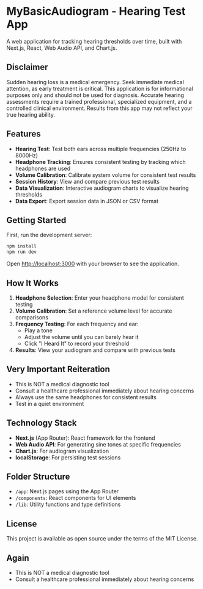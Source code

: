 # MyBasicAudiogram - Hearing Test App

A web application for tracking hearing thresholds over time, built with Next.js, React, Web Audio API, and Chart.js.

## Disclaimer

Sudden hearing loss is a medical emergency. Seek immediate medical attention, as early treatment is critical. This application is for informational purposes only and should not be used for diagnosis. Accurate hearing assessments require a trained professional, specialized equipment, and a controlled clinical environment. Results from this app may not reflect your true hearing ability.

## Features

- **Hearing Test**: Test both ears across multiple frequencies (250Hz to 8000Hz)
- **Headphone Tracking**: Ensures consistent testing by tracking which headphones are used
- **Volume Calibration**: Calibrate system volume for consistent test results
- **Session History**: View and compare previous test results
- **Data Visualization**: Interactive audiogram charts to visualize hearing thresholds
- **Data Export**: Export session data in JSON or CSV format

## Getting Started

First, run the development server:

```bash
npm install
npm run dev
```

Open [http://localhost:3000](http://localhost:3000) with your browser to see the application.

## How It Works

1. **Headphone Selection**: Enter your headphone model for consistent testing
2. **Volume Calibration**: Set a reference volume level for accurate comparisons
3. **Frequency Testing**: For each frequency and ear:
   - Play a tone
   - Adjust the volume until you can barely hear it
   - Click "I Heard It" to record your threshold
4. **Results**: View your audiogram and compare with previous tests

## Very Important Reiteration

- This is NOT a medical diagnostic tool
- Consult a healthcare professional immediately about hearing concerns
- Always use the same headphones for consistent results
- Test in a quiet environment

## Technology Stack

- **Next.js** (App Router): React framework for the frontend
- **Web Audio API**: For generating sine tones at specific frequencies
- **Chart.js**: For audiogram visualization
- **localStorage**: For persisting test sessions

## Folder Structure

- `/app`: Next.js pages using the App Router
- `/components`: React components for UI elements
- `/lib`: Utility functions and type definitions

## License

This project is available as open source under the terms of the MIT License.

## Again

- This is NOT a medical diagnostic tool
- Consult a healthcare professional immediately about hearing concerns
